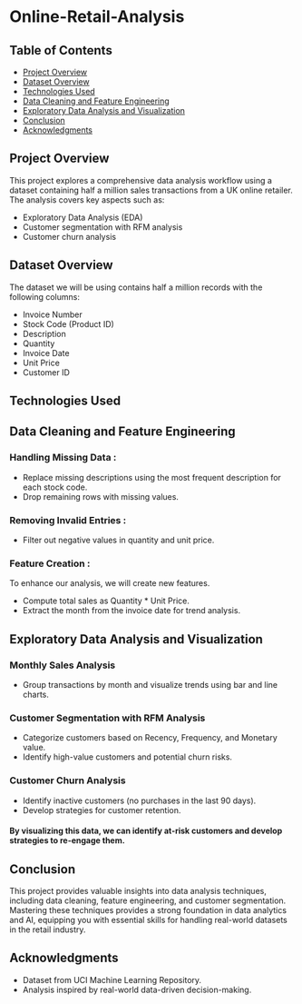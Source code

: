 # Online-Retail-Analysis

## Table of Contents
- [Project Overview](#project-overview)
- [Dataset Overview](#dataset-overview)
- [Technologies Used](#technologies-used)
- [Data Cleaning and Feature Engineering](#data-cleaning-and-feature-engineering)
- [Exploratory Data Analysis and Visualization](#exploratory-data-analysis-and-visualization)
- [Conclusion](#conclusion)
- [Acknowledgments](#acknowledgments)


## Project Overview
This project explores a comprehensive data analysis workflow using a dataset containing half a million sales transactions from a UK online retailer. The analysis covers key aspects such as:
- Exploratory Data Analysis (EDA)
- Customer segmentation with RFM analysis
- Customer churn analysis

## Dataset Overview
The dataset we will be using contains half a million records with the following columns:
- Invoice Number
- Stock Code (Product ID)
- Description
- Quantity
- Invoice Date
- Unit Price
- Customer ID
  

## Technologies Used


## Data Cleaning and Feature Engineering
### Handling Missing Data :
- Replace missing descriptions using the most frequent description for each stock code.
- Drop remaining rows with missing values.
### Removing Invalid Entries :
- Filter out negative values in quantity and unit price.
### Feature Creation :
To enhance our analysis, we will create new features.
- Compute total sales as Quantity * Unit Price.
- Extract the month from the invoice date for trend analysis.

## Exploratory Data Analysis and Visualization
### Monthly Sales Analysis
- Group transactions by month and visualize trends using bar and line charts.
### Customer Segmentation with RFM Analysis
- Categorize customers based on Recency, Frequency, and Monetary value.
- Identify high-value customers and potential churn risks.
### Customer Churn Analysis
- Identify inactive customers (no purchases in the last 90 days).
- Develop strategies for customer retention.
#### By visualizing this data, we can identify at-risk customers and develop strategies to re-engage them.

## Conclusion
This project provides valuable insights into data analysis techniques, including data cleaning, feature engineering, and customer segmentation. Mastering these techniques provides a strong foundation in data analytics and AI, equipping you with essential skills for handling real-world datasets in the retail industry.

## Acknowledgments
- Dataset from UCI Machine Learning Repository.
- Analysis inspired by real-world data-driven decision-making.










